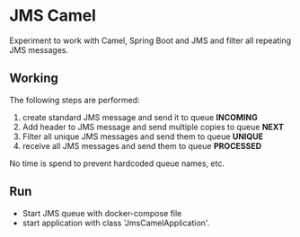 # JMS Camel
Experiment to work with Camel, Spring Boot and JMS and filter all repeating JMS messages.

## Working

The following steps are performed:

1. create standard JMS message and send it to queue **INCOMING**
2. Add header to JMS message and send multiple copies to queue **NEXT**
3. Filter all unique JMS messages and send them to queue **UNIQUE**
4. receive all JMS messages and send them to queue **PROCESSED**

No time is spend to prevent hardcoded queue names, etc.

## Run
- Start JMS queue with docker-compose file
- start application with class 'JmsCamelApplication'.